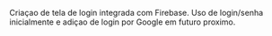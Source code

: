 Criaçao de tela de login integrada com Firebase.
Uso de login/senha inicialmente e adiçao de login por Google em futuro proximo.
